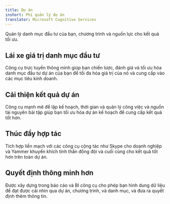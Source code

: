 ```yaml
---
title: Dự án
inshort: Phí quản lý dự án
translator: Microsoft Cognitive Services
---
```


Quản lý danh mục đầu tư của bạn, chương trình và nguồn lực cho kết quả tối ưu.

## Lái xe giá trị danh mục đầu tư
Công cụ trực tuyến thông minh giúp bạn chiến lược, đánh giá và tối ưu hóa danh mục đầu tư dự án của bạn để tối đa hóa giá trị của nó và cung cấp vào các mục tiêu kinh doanh. 

## Cải thiện kết quả dự án
Công cụ mạnh mẽ để lập kế hoạch, thời gian và quản lý công việc và nguồn tài nguyên bài tập giúp bạn tối ưu hóa dự án kế hoạch để cung cấp kết quả tốt hơn. 

## Thúc đẩy hợp tác
Tích hợp liền mạch với các công cụ cộng tác như Skype cho doanh nghiệp và Yammer khuyến khích tinh thần đồng đội và cuối cùng cho kết quả tốt hơn trên toàn dự án. 

## Quyết định thông minh hơn 
Được xây dựng trong báo cáo và BI công cụ cho phép bạn hình dung dữ liệu để đạt được cái nhìn qua dự án, chương trình, và danh mục, và đưa ra quyết định thêm thông tin. 





